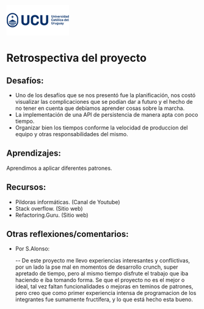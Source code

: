 ![UCU](https://github.com/ucudal/PII_Conceptos_De_POO/raw/master/Assets/logo-ucu.png)

# Retrospectiva del proyecto

## Desafíos:

- Uno de los desafíos que se nos presentó fue la planificación, nos costó visualizar las complicaciones que se podían dar a futuro y el hecho de no tener en cuenta que debíamos aprender cosas sobre la marcha.
- La implementación de una API de persistencia de manera apta con poco tiempo.
- Organizar bien los tiempos conforme la velocidad de produccion del equipo y otras responsabilidades del mismo.

## Aprendizajes:

Aprendimos a aplicar diferentes patrones.

## Recursos:

- Pildoras informáticas. (Canal de Youtube)
- Stack overflow. (Sitio web)
- Refactoring.Guru. (Sitio web)

## Otras reflexiones/comentarios:

- Por S.Alonso:

  -- De este proyecto me llevo experiencias interesantes y conflictivas, por un lado la pse mal en momentos de desarrollo crunch, super apretado de tiempo, pero al mismo
  tiempo disfrute el trabajo que iba haciendo e iba tomando forma.
  Se que el proyecto no es el mejor o ideal, tal vez faltan funcionalidades o mejoras en teminos de patrones, pero creo que como primer experiencia intensa de programacion de 
  los integrantes fue sumamente fructífera, y lo que está hecho esta bueno.
